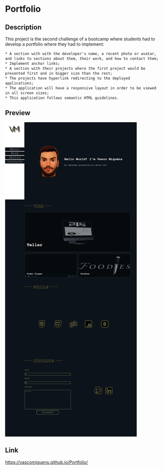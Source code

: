 # Portfolio

## Description

This project is the second challenge of a bootcamp where students had to develop a portfolio where they had to implement:

    * A section with with the developer's name, a recent photo or avatar, and links to sections about them, their work, and how to contact them;
    * Implement anchor links;
    * A section with their projects where the first project would be presented first and in bigger size than the rest;
    * The projects have hyperlink redirecting to the deployed applications;
    * The application will have a responsive layout in order to be viewed in all screen sizes;
    * This application follows semantic HTML guidelines.
    
## Preview 

![](https://github.com/VascoMiguens/Portfolio/blob/main/assets/images/Portfolio_Screenshot.png)

## Link
https://vascomiguens.github.io/Portfolio/

